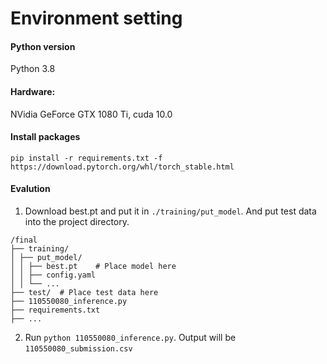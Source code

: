 # Environment setting 
#### Python version
Python 3.8
#### Hardware:
NVidia GeForce GTX 1080 Ti, cuda 10.0
#### Install packages
```pip install -r requirements.txt -f https://download.pytorch.org/whl/torch_stable.html```

#### Evalution
1. Download best.pt and put it in ```./training/put_model```. And put test data into the project directory.
 ```
 /final
 ├── training/ 
 │ ├── put_model/ 
 │ │ ├── best.pt    # Place model here
 │ │ ├── config.yaml 
 │ │ └── ... 
 ├── test/  # Place test data here 
 ├── 110550080_inference.py 
 ├── requirements.txt 
 ├── ...
 ```
2. Run ```python 110550080_inference.py```.  Output will be ```110550080_submission.csv```
